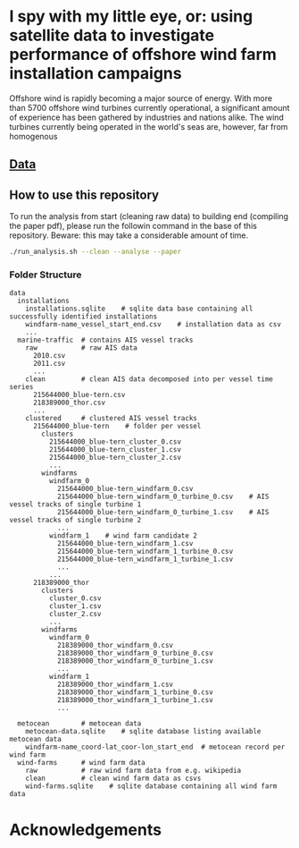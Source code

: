 # I spy with my little eye, or: using satellite data to investigate performance of offshore wind farm installation campaigns

Offshore wind is rapidly becoming a major source of energy. With more than 5700 offshore wind turbines currently
operational, a significant amount of experience has been gathered by industries and nations alike. The wind turbines
currently being operated in the world's seas are, however, far from homogenous 

## [Data](data.md)

## How to use this repository

To run the analysis from start (cleaning raw data) to building end (compiling the paper pdf), please run the followin
command in the base of this repository. Beware: this may take a considerable amount of time.

```bash
./run_analysis.sh --clean --analyse --paper
```

### Folder Structure

```
data
  installations
    installations.sqlite    # sqlite data base containing all successfully identified installations
    windfarm-name_vessel_start_end.csv    # installation data as csv
    ...
  marine-traffic  # contains AIS vessel tracks
    raw           # raw AIS data
      2010.csv
      2011.csv
      ...
    clean         # clean AIS data decomposed into per vessel time series
      215644000_blue-tern.csv
      218389000_thor.csv
      ...
    clustered     # clustered AIS vessel tracks
      215644000_blue-tern    # folder per vessel
        clusters
          215644000_blue-tern_cluster_0.csv
          215644000_blue-tern_cluster_1.csv
          215644000_blue-tern_cluster_2.csv
          ...
        windfarms
          windfarm_0
            215644000_blue-tern_windfarm_0.csv
            215644000_blue-tern_windfarm_0_turbine_0.csv    # AIS vessel tracks of single turbine 1
            215644000_blue-tern_windfarm_0_turbine_1.csv    # AIS vessel tracks of single turbine 2
            ...
          windfarm_1    # wind farm candidate 2
            215644000_blue-tern_windfarm_1.csv
            215644000_blue-tern_windfarm_1_turbine_0.csv
            215644000_blue-tern_windfarm_1_turbine_1.csv
            ...
          ...
      218389000_thor
        clusters
          cluster_0.csv
          cluster_1.csv
          cluster_2.csv
          ...
        windfarms
          windfarm_0
            218389000_thor_windfarm_0.csv
            218389000_thor_windfarm_0_turbine_0.csv
            218389000_thor_windfarm_0_turbine_1.csv
            ...
          windfarm_1
            218389000_thor_windfarm_1.csv
            218389000_thor_windfarm_1_turbine_0.csv
            218389000_thor_windfarm_1_turbine_1.csv
            ...

  metocean        # metocean data
    metocean-data.sqlite    # sqlite database listing available metocean data
    windfarm-name_coord-lat_coor-lon_start_end  # metocean record per wind farm 
  wind-farms      # wind farm data
    raw           # raw wind farm data from e.g. wikipedia
    clean         # clean wind farm data as csvs
    wind-farms.sqlite    # sqlite database containing all wind farm data
```

# Acknowledgements



